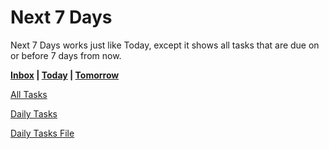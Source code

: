 # Next 7 Days

Next 7 Days works just like Today, except it shows all tasks that are due on or before 7 days from now.

**[Inbox](Inbox%208eed5d51061442ce89537e19affe3c55.md)   |   [Today](Today%20c717a027807b4d3283ba258374e45289.md)   |   [Tomorrow](Tomorrow%20a7614d29b8cc4fee92a2271f21a694b4.md)** 

[All Tasks](Next%207%20Days%20d370a6b6ff394c9a808517aefc409935/All%20Tasks%201480fee2a3c24e55bce019e679234afb.csv)

[Daily Tasks](Next%207%20Days%20d370a6b6ff394c9a808517aefc409935/Daily%20Tasks%20ad800adca1c846a0a3d8daea77d46971.csv)

[Daily Tasks File](Daily%20Tasks%20File%203949008def87456f8248a9df61d11975.md)